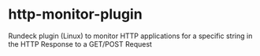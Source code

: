 # http-monitor-plugin
Rundeck plugin (Linux) to monitor HTTP applications for a specific string in the HTTP Response to a GET/POST Request
